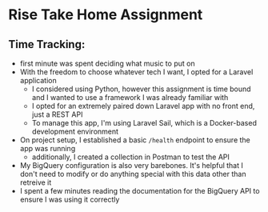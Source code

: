 # Rise Take Home Assignment

## Time Tracking:
- first minute was spent deciding what music to put on
- With the freedom to choose whatever tech I want, I opted for a Laravel application 
    - I considered using Python, however this assignment is time bound and I wanted to use a framework I was already familiar with
    - I opted for an extremely paired down Laravel app with no front end, just a REST API
    - To manage this app, I'm using Laravel Sail, which is a Docker-based development environment
- On project setup, I established a basic `/health` endpoint to ensure the app was running
    - additionally, I created a collection in Postman to test the API
- My BigQuery configuration is also very barebones. It's helpful that I don't need to modify or do anything special with this data other than retreive it
- I spent a few minutes reading the documentation for the BigQuery API to ensure I was using it correctly
